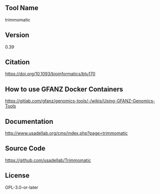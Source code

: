 ## Tool Name
trimmomatic
## Version
0.39
## Citation
https://doi.org/10.1093/bioinformatics/btu170
## How to use GFANZ Docker Containers
https://gitlab.com/gfanz/genomics-tools/-/wikis/Using-GFANZ-Genomics-Tools
## Documentation
http://www.usadellab.org/cms/index.php?page=trimmomatic
## Source Code
https://github.com/usadellab/Trimmomatic
## License
GPL-3.0-or-later
